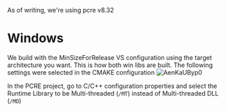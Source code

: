 As of writing, we're using pcre v8.32

# Windows
We build with the MinSizeForRelease VS configuration using the target architecture you want. This is how both win libs are built. The following settings were selected in the CMAKE configuration
![AenKaUByp0](https://user-images.githubusercontent.com/11095737/87211804-10db1200-c2d0-11ea-85d9-ede4ba177de1.png)

In the PCRE project, go to C/C++ configuration properties and select the Runtime Library to be Multi-threaded (`/MT`) instead of Multi-threaded DLL (`/MD`)
